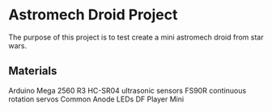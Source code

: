 # Astromech Droid Project

The purpose of this project is to test create a mini astromech droid from star wars.

## Materials

Arduino Mega 2560 R3
HC-SR04 ultrasonic sensors
FS90R continuous rotation servos
Common Anode LEDs
DF Player Mini
